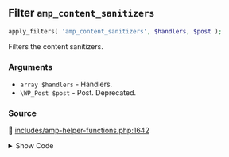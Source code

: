 ## Filter `amp_content_sanitizers`

```php
apply_filters( 'amp_content_sanitizers', $handlers, $post );
```

Filters the content sanitizers.

### Arguments

* `array $handlers` - Handlers.
* `\WP_Post $post` - Post. Deprecated.

### Source

:link: [includes/amp-helper-functions.php:1642](/includes/amp-helper-functions.php#L1642)

<details>
<summary>Show Code</summary>

```php
$sanitizers = apply_filters( 'amp_content_sanitizers', $sanitizers, $post );
```

</details>
